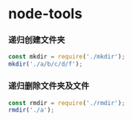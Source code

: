 # node-tools
### 递归创建文件夹
```javascript
const mkdir = require('./mkdir');
mkdir('./a/b/c/d/f');
```
### 递归删除文件夹及文件

```javascript
const rmdir = require('./rmdir');
rmdir('./a');
```